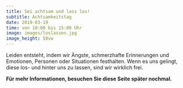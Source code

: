 ```yaml
---
title: Sei achtsam und lass los!
subtitle: Achtsamkeitstag
date: 2019-03-19
time: von 10:00 bis 15:00 Uhr
image: images/loslassen.jpg
image_height: 50vw
---
```

Leiden entsteht, indem wir Ängste, schmerzhafte Erinnerungen und Emotionen, Personen oder Situationen festhalten. Wenn es uns gelingt, diese los- und hinter uns zu lassen, sind wir wirklich frei.

**Für mehr Informationen, besuchen Sie diese Seite später nochmal.**
